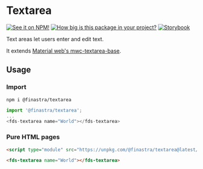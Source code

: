 # Textarea

[![See it on NPM!](https://img.shields.io/npm/v/@finastra/textarea?style=for-the-badge)](https://www.npmjs.com/package/@finastra/textarea)
[![How big is this package in your project?](https://img.shields.io/bundlephobia/minzip/@finastra/textarea?style=for-the-badge)](https://bundlephobia.com/result?p=@finastra/textarea')
[![Storybook](https://shields.io/badge/-Play%20with%20this%20web%20component-2a0481?logo=storybook&style=for-the-badge)](https://master--62216556f4e751003a75d602.chromatic.com/?path=/story/forms-textarea--default)

Text areas let users enter and edit text.

It extends [Material web's mwc-textarea-base](https://github.com/material-components/material-web/tree/master/packages/textarea).

## Usage

### Import

```
npm i @finastra/textarea
```

```ts
import '@finastra/textarea';
...
<fds-textarea name="World"></fds-textarea>
```

### Pure HTML pages

```html
<script type="module" src="https://unpkg.com/@finastra/textarea@latest/dist/src/textarea.js?module"></script>

<fds-textarea name="World"></fds-textarea>
```
